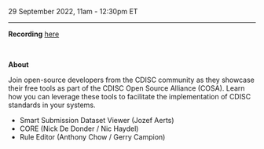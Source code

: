 29 September 2022, 11am - 12:30pm ET

---

**Recording** [here](https://www.cdisc.org/events/webinar/cosa-spotlight-q3-2022)

<br/>

**About**

Join open-source developers from the CDISC community as they showcase their free tools as part of the CDISC Open Source Alliance (COSA). Learn how you can leverage these tools to facilitate the implementation of CDISC standards in your systems.

- Smart Submission Dataset Viewer (Jozef Aerts)
- CORE (Nick De Donder / Nic Haydel)
- Rule Editor (Anthony Chow / Gerry Campion)
